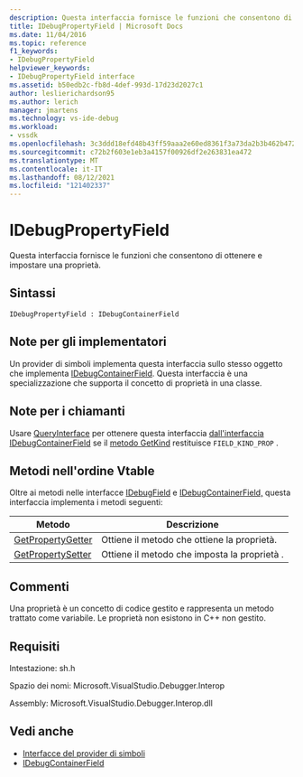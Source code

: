 ```yaml
---
description: Questa interfaccia fornisce le funzioni che consentono di ottenere e impostare una proprietà.
title: IDebugPropertyField | Microsoft Docs
ms.date: 11/04/2016
ms.topic: reference
f1_keywords:
- IDebugPropertyField
helpviewer_keywords:
- IDebugPropertyField interface
ms.assetid: b50edb2c-fb8d-4def-993d-17d23d2027c1
author: leslierichardson95
ms.author: lerich
manager: jmartens
ms.technology: vs-ide-debug
ms.workload:
- vssdk
ms.openlocfilehash: 3c3ddd18efd48b43ff59aaa2e60ed8361f3a73da2b3b462b472b45a3ef9db34d
ms.sourcegitcommit: c72b2f603e1eb3a4157f00926df2e263831ea472
ms.translationtype: MT
ms.contentlocale: it-IT
ms.lasthandoff: 08/12/2021
ms.locfileid: "121402337"
---
```

# <a name="idebugpropertyfield"></a>IDebugPropertyField
Questa interfaccia fornisce le funzioni che consentono di ottenere e impostare una proprietà.

## <a name="syntax"></a>Sintassi

```
IDebugPropertyField : IDebugContainerField
```

## <a name="notes-for-implementers"></a>Note per gli implementatori
 Un provider di simboli implementa questa interfaccia sullo stesso oggetto che implementa [IDebugContainerField](../../../extensibility/debugger/reference/idebugcontainerfield.md). Questa interfaccia è una specializzazione che supporta il concetto di proprietà in una classe.

## <a name="notes-for-callers"></a>Note per i chiamanti
 Usare [QueryInterface](/cpp/atl/queryinterface) per ottenere questa interfaccia [dall'interfaccia IDebugContainerField](../../../extensibility/debugger/reference/idebugcontainerfield.md) se il [metodo GetKind](../../../extensibility/debugger/reference/idebugfield-getkind.md) restituisce `FIELD_KIND_PROP` .

## <a name="methods-in-vtable-order"></a>Metodi nell'ordine Vtable
 Oltre ai metodi nelle interfacce [IDebugField](../../../extensibility/debugger/reference/idebugfield.md) e [IDebugContainerField,](../../../extensibility/debugger/reference/idebugcontainerfield.md) questa interfaccia implementa i metodi seguenti:

|Metodo|Descrizione|
|------------|-----------------|
|[GetPropertyGetter](../../../extensibility/debugger/reference/idebugpropertyfield-getpropertygetter.md)|Ottiene il metodo che ottiene la proprietà.|
|[GetPropertySetter](../../../extensibility/debugger/reference/idebugpropertyfield-getpropertysetter.md)|Ottiene il metodo che imposta la proprietà .|

## <a name="remarks"></a>Commenti
 Una proprietà è un concetto di codice gestito e rappresenta un metodo trattato come variabile. Le proprietà non esistono in C++ non gestito.

## <a name="requirements"></a>Requisiti
 Intestazione: sh.h

 Spazio dei nomi: Microsoft.VisualStudio.Debugger.Interop

 Assembly: Microsoft.VisualStudio.Debugger.Interop.dll

## <a name="see-also"></a>Vedi anche
- [Interfacce del provider di simboli](../../../extensibility/debugger/reference/symbol-provider-interfaces.md)
- [IDebugContainerField](../../../extensibility/debugger/reference/idebugcontainerfield.md)
